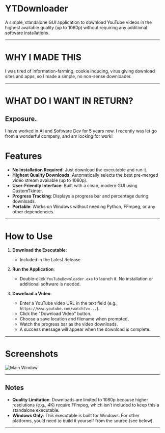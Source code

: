 # YTDownloader

A simple, standalone GUI application to download YouTube videos in the highest available quality (up to 1080p) without requiring any additional software installations.

---

# WHY I MADE THIS

I was tired of information-farming, cookie inducing, virus giving download sites and apps, so I made a simple, no non-sense downloader.

---

# WHAT DO I WANT IN RETURN?

## Exposure.

I have worked in AI and Software Dev for 5 years now. I recently was let go from a wonderful company, and am looking for work!

# Features

- **No Installation Required**: Just download the executable and run it.
- **Highest Quality Downloads**: Automatically selects the best pre-merged video stream available (up to 1080p).
- **User-Friendly Interface**: Built with a clean, modern GUI using CustomTkinter.
- **Progress Tracking**: Displays a progress bar and percentage during downloads.
- **Portable**: Works on Windows without needing Python, FFmpeg, or any other dependencies.

---

# How to Use

1. **Download the Executable**:
   - Included in the Latest Release

2. **Run the Application**:
   - Double-click `YouTubeDownloader.exe` to launch it. No installation or additional software is needed.

3. **Download a Video**:
   - Enter a YouTube video URL in the text field (e.g., `https://www.youtube.com/watch?v=...`).
   - Click the "Download Video" button.
   - Choose a save location and filename when prompted.
   - Watch the progress bar as the video downloads.
   - A success message will appear when the download is complete.

---

# Screenshots

![Main Window](https://i.imgur.com/b4K8Aof.png)

---

## Notes

- **Quality Limitation**: Downloads are limited to 1080p because higher resolutions (e.g., 4K) require FFmpeg, which isn’t included to keep this a standalone executable.
- **Windows Only**: This executable is built for Windows. For other platforms, you’d need to build it yourself from the source (see below).

---
